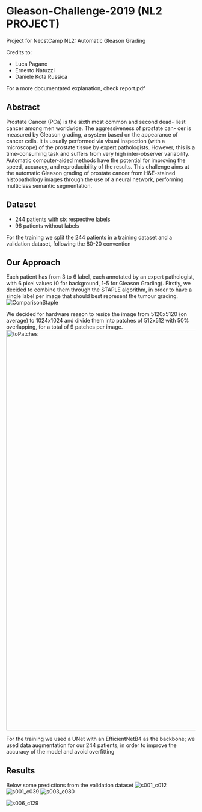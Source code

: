 # Gleason-Challenge-2019 (NL2 PROJECT)
Project for NecstCamp NL2: Automatic Gleason Grading

Credits to:
- Luca Pagano
- Ernesto Natuzzi
- Daniele Kota Russica

For a more documentated explanation, check report.pdf

## Abstract
Prostate Cancer (PCa) is the sixth most common and second dead- liest cancer among men worldwide. The aggressiveness of prostate can- cer is measured by Gleason grading, a system based on the appearance of cancer cells. It is usually performed via visual inspection (with a microscope) of the prostate tissue by expert pathologists. However, this is a time-consuming task and suffers from very high inter-observer variability. Automatic computer-aided methods have the potential for improving the speed, accuracy, and reproducibility of the results. This challenge aims at the automatic Gleason grading of prostate cancer from H&E-stained histopathology images through the use of a neural network, performing multiclass semantic segmentation.

## Dataset
- 244 patients with six respective labels
- 96 patients without labels

For the training we split the 244 patients in a training dataset and a validation dataset, following the 80-20 convention

## Our Approach
Each patient has from 3 to 6 label, each annotated by an expert pathologist, with 6 pixel values (0 for background, 1-5 for Gleason Grading). 
Firstly, we decided to combine them through the STAPLE algorithm, in order to have a single label per image that should best represent the tumour grading.
![ComparisonStaple](https://github.com/Lp1807/Progetto-NL2-Gleason-Challenge-2019/assets/93043012/d70cbebe-1136-4fa1-b6ff-65c1df04442a)


We decided for hardware reason to resize the image from 5120x5120 (on average) to 1024x1024 and divide them into patches of 512x512 with 50% overlapping, for a total of 9 patches per image.
<img width="1064" alt="toPatches" src="https://github.com/Lp1807/Progetto-NL2-Gleason-Challenge-2019/assets/93043012/13a7ee26-3f11-4e17-9791-7ab09c26d48a">


For the training we used a UNet with an EfficientNetB4 as the backbone; we used data augmentation for our 244 patients, in order to improve the accuracy of the model and avoid overfitting


## Results
Below some predictions from the validation dataset
![s001_c012](https://github.com/Lp1807/Progetto-NL2-Gleason-Challenge-2019/assets/93043012/3b72b46d-1a8a-4ca1-9797-a19fdeb9cf9c)
![s001_c039](https://github.com/Lp1807/Progetto-NL2-Gleason-Challenge-2019/assets/93043012/9bab0664-9445-404c-8ebb-64866946e0b3)
![s003_c080](https://github.com/Lp1807/Progetto-NL2-Gleason-Challenge-2019/assets/93043012/ec9af3d5-605b-4756-bec2-e2f6db0a5658)

![s006_c129](https://github.com/Lp1807/Progetto-NL2-Gleason-Challenge-2019/assets/93043012/89279136-009f-4bbf-94a6-c699de668df9)




